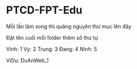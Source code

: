 # PTCD-FPT-Edu

Mỗi lần làm xong thì quăng nguyên thư mục lên đây

Đặt tên cuối mỗi folder thêm số thứ tự

Vinh: 1
Vy: 2
Trung: 3
Đang: 4
Ninh: 5

ViDu:
DuAnWeb_1
